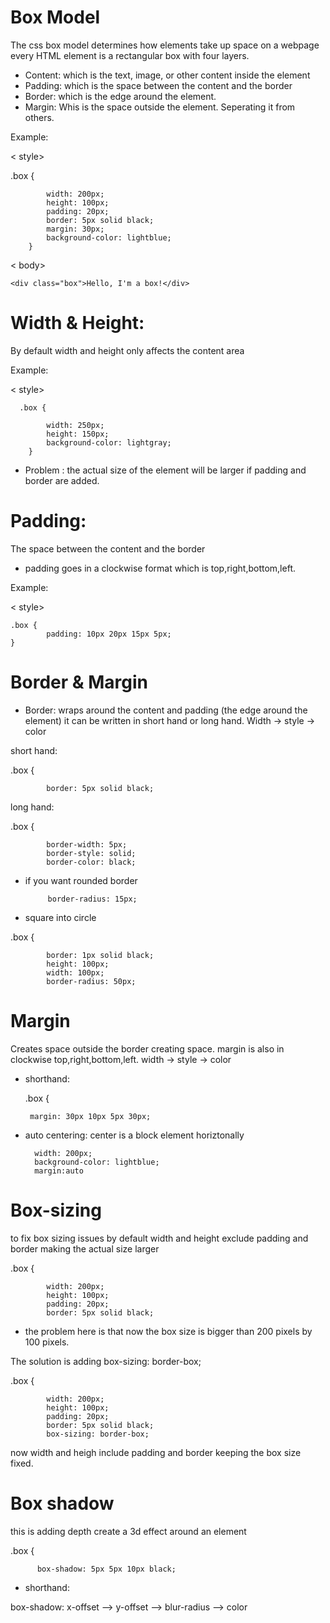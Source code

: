 # Box Model 
The css box model determines how elements take up space on a webpage 
every HTML element is a rectangular box with four layers.
- Content: which is the text, image, or other content inside the element
- Padding: which is the space between the content and the border
- Border: which is the edge around the element.
- Margin: Whis is the space outside the element. Seperating it from others.


Example: 

< style>

   .box {

            width: 200px;
            height: 100px;
            padding: 20px;
            border: 5px solid black;
            margin: 30px;
            background-color: lightblue;
        }

< body>

    <div class="box">Hello, I'm a box!</div>


# Width & Height:
By default width and height only affects the content area 

Example: 

< style>

      .box {
        
            width: 250px;
            height: 150px;
            background-color: lightgray;
        }

- Problem : the actual size of the element will be larger if padding and border are added.     

# Padding:
The space between the content and the border 
- padding goes in a clockwise format which is top,right,bottom,left.

Example:

< style>

    .box {
            padding: 10px 20px 15px 5px;
    }

# Border & Margin
- Border: wraps around the content and padding (the edge around the element)
it can be written in short hand or long hand. Width -> style -> color

short hand:

.box {

            border: 5px solid black;

long hand: 

.box {

            border-width: 5px;
            border-style: solid;
            border-color: black; 

 - if you want rounded border    

            border-radius: 15px;      

 - square into circle

 .box {

            border: 1px solid black;
            height: 100px;
            width: 100px;
            border-radius: 50px;    

# Margin 
Creates space outside the border creating space. margin is also in clockwise top,right,bottom,left. width -> style -> color


- shorthand:

    .box {

       margin: 30px 10px 5px 30px;    

- auto centering: center is a block element horiztonally

        width: 200px;
        background-color: lightblue;
        margin:auto

# Box-sizing
to fix box sizing issues by default width and height exclude padding and border making the actual size larger 

.box {

            width: 200px;
            height: 100px;
            padding: 20px;
            border: 5px solid black;

- the problem here is that now the box size is bigger than 200 pixels by 100 pixels.

The solution is adding box-sizing: border-box;

.box { 
              
            width: 200px;
            height: 100px;
            padding: 20px;
            border: 5px solid black;
            box-sizing: border-box;

 now width and heigh include padding and border keeping the box size fixed.

# Box shadow 
this is adding depth create a 3d effect around an element

.box {

          box-shadow: 5px 5px 10px black;

- shorthand:

box-shadow: x-offset -->  y-offset -->  blur-radius -->  color          




       

